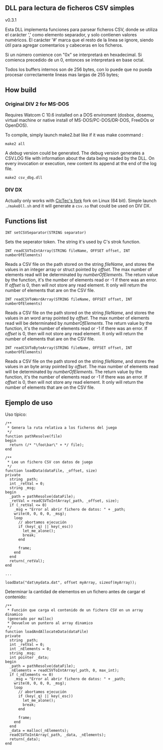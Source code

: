 DLL para lectura de ficheros CSV simples
----------------------------------------

v0.3.1

Esta DLL implementa funciones para parsear ficheros CSV, donde se utiliza el
carácter ',' como elemento separador, y solo contienen valores numéricos. El
carácter '#' marca que el resto de la linea se ignore, siendo útil para agregar
comentarios y cabeceras en los ficheros.

Si un número comience con "0x" se interpretará en hexadecimal. Si comienca
precedido de un 0, entonces se interpretará en base octal.

Todos los buffers internos son de 256 bytes, con lo puede que no pueda procesar
correctamente lineas mas largas de 255 bytes;

## How build

### Original DIV 2 for MS-DOS

Requires Watcom C 10.6 installed on a DOS enviroment (dosbox, dosemu, virtual
machine or native install of MS-DOS/PC-DOS/DR-DOS, FreeDOs or OpenDOS).

To compile, simply launch make2.bat like if it was make coommand :

```
make2 all
```

A *debug* version could be generated. The debug version generates a CSV.LOG
file with information about the data being readed by the DLL. On every
invocation or execution, new content its append at the end of the log file.

```
make2 csv_dbg.dll
```

### DIV DX

Actually only works with [CicTec's fork](https://github.com/CicTec/DIV-Games-Studio) fork on Linux (64 bit). Simple launch
`./makeDll.sh` and it will generate a `csv.so` that could be used on DIV DX.

## Functions list

`INT setCSVSeparator(STRING separator)`

Sets the seperator token. The string it's used by C's strok function.


`INT readCSVToIntArray(STRING fileName, OFFSET offset, INT numberOfElements)`

Reads a CSV file on the path stored on the string *fileName*, and stores the
values in an integer array or struct pointed by *offset*. The max number of elements
read will be determinated by *numberOfElements*. The return value by the
function, it's the number of elements read or -1 if there was an error.
If *offset* is 0, then will not store any read element. It only will return the
number of elements that are on the CSV file.

`INT readCSVToWordArray(STRING fileName, OFFSET offset, INT numberOfElements)`

Reads a CSV file on the path stored on the string *fileName*, and stores the
values in an word array pointed by *offset*. The max number of elements
read will be determinated by *numberOfElements*. The return value by the
function, it's the number of elements read or -1 if there was an error.
If *offset* is 0, then will not store any read element. It only will return the
number of elements that are on the CSV file.

`INT readCSVToByteArray(STRING fileName, OFFSET offset, INT numberOfElements)`

Reads a CSV file on the path stored on the string *fileName*, and stores the
values in an byte array pointed by *offset*. The max number of elements
read will be determinated by *numberOfElements*. The return value by the
function, it's the number of elements read or -1 if there was an error.
If *offset* is 0, then will not store any read element. It only will return the
number of elements that are on the CSV file.


## Ejemplo de uso

Uso típico:

```div2
/**
 * Genera la ruta relativa a los ficheros del juego
 */
function pathResolve(file)
begin
  return (/* "\foo\bar\" + */ file);
end

/**
 * Lee un fichero CSV con datos de juego
 */
function loadData(dataFile, _offset, size)
private
  string _path;
  int _retVal = 0;
  string _msg;
begin
  _path = pathResolve(dataFile);
  _retVal = readCSVToIntArray(_path, _offset, size);
  if (_retVal <= 0)
    _msg = "Error al abrir fichero de datos: " + _path;
    write(0, 0, 0, 0, _msg);
    loop
      // abortamos ejecución
      if (key(_q) || key(_esc))
        let_me_alone();
        break;
      end

      frame;
    end
  end
  return(_retVal);
end

...

loadData("dat\mydata.dat", offset myArray, sizeof(myArray));
```

Determinar la cantidad de elementos en un fichero antes de cargar el contenido:

```div2
/**
 * Función que carga el contenido de un fichero CSV en un array dinamico
 (generado por malloc)
 * Devuelve un puntero al array dinamico
 */
function loadAndAllocateData(dataFile)
private
  string _path;
  int _retVal = 0;
  int _nElements = 0;
  string _msg;
  int pointer _data;
begin
  _path = pathResolve(dataFile);
  _nElements = readCSVToIntArray(_path, 0, max_int);
  if (_nElements <= 0)
    _msg = "Error al abrir fichero de datos: " + _path;
    write(0, 0, 0, 0, _msg);
    loop
      // abortamos ejecución
      if (key(_q) || key(_esc))
        let_me_alone();
        break;
      end

      frame;
    end
  end
  _data = malloc(_nElements);
  readCSVToIntArray(_path, _data, _nElements);
  return(_data);
end
```

